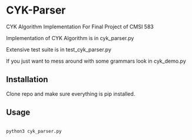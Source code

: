 # CYK-Parser

CYK Algorithm Implementation For Final Project of CMSI 583

Implementation of CYK Algorithm is in cyk_parser.py

Extensive test suite is in test_cyk_parser.py

If you just want to mess around with some grammars look in cyk_demo.py

## Installation

Clone repo and make sure everything is pip installed.

## Usage

```python

python3 cyk_parser.py
```
